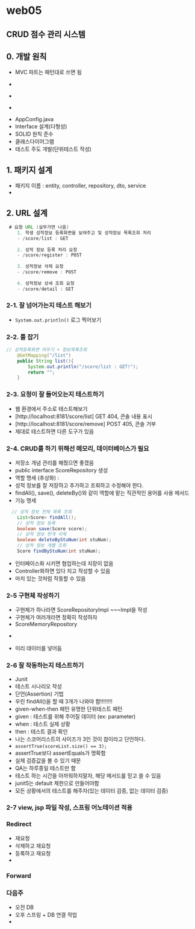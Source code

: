 # web05

## CRUD 점수 관리 시스템

## 0. 개발 원칙
- MVC 파트는 패턴대로 쓰면 됨
- ~~~Repository
- ~~~Controller
- ~~~View
- AppConfig.java
- Interface 설계(다형성)
- SOLID 원칙 준수
- 클래스다이어그램
- 테스트 주도 개발(단위테스트 작성)


## 1. 패키지 설계
- 패키지 이름 : entity, controller, repository, dto, service
- 
  

## 2. URL 설계
```java
 # 요청 URL (실무가면 나옴)
    1. 학생 성적정보 등록화면을 보여주고 및 성적정보 목록조회 처리
    - /score/list : GET
    
    2. 성적 정보 등록 처리 요청
    - /score/register : POST
    
    3. 성적정보 삭제 요청
    - /score/remove : POST
    
    4. 성적정보 상세 조회 요청
    - /score/detail : GET
```

### 2-1. 잘 넘어가는지 테스트 해보기
- `System.out.println()` 로그 찍어보기

### 2-2. 틀 잡기
```java
// 성적등록화면 띄우기 + 정보목록조회
    @GetMapping("/list")
    public String list(){
        System.out.println("/score/list : GET!");
        return "";
    }
```
### 2-3. 요청이 잘 들어오는지 테스트하기
- 웹 환경에서 주소로 테스트해보기
- [http://localhost:8181/score/list] GET 404, 콘솔 내용 표시
- [http://localhost:8181/score/remove] POST 405, 콘솔 거부
- 제대로 테스트하면 다른 도구가 있음

### 2-4. CRUD를 하기 위해선 메모리, 데이터베이스가 필요
- 저장소 개념 관리를 해줬으면 좋겠음
- public interface ScoreRepository 생성
- 역할 명세 (추상화) :
- 성적 정보를 잘 저장하고 추가하고 조회하고 수정해야 한다.
- findAll(), save(), deleteBy()와 같이 역할에 맡는 직관적인 용어를 사용 메서드
- 기능 명세
```java
  // 성적 정보 전체 목록 조회
    List<Score> findAll();
    // 성적 정보 등록
    boolean save(Score score);
    // 성적 정보 한개 삭제
    boolean deleteByStuNum(int stuNum);
    // 성적 정보 개별 조회
    Score findByStuNum(int stuNum);
```
- 인터페이스화 시키면 협업하는데 지장이 없음
- Controller화하면 있다 치고 작성할 수 있음
- 마치 있는 것처럼 작동할 수 있음

### 2-5 구현체 작성하기
- 구현체가 하나라면 ScoreRepositoryImpl ~~~Impl을 작성
- 구현체가 여러개라면 정확히 작성하자
- ScoreMemoryRepository
- ~~~Repository
- 미리 데이터를 넣어둠

### 2-6 잘 작동하는지 테스트하기
- Junit
- 테스트 시나리오 작성
- 단언(Assertion) 기법
- 우린 findAll()을 할 때 3개가 나와야 함!!!!!!!!
- given-when-then 패턴 유명한 단위테스트 패턴
- given : 테스트를 위해 주어질 데이터 (ex: parameter)
- when : 테스트 실제 상황
- then : 테스트 결과 확인
- 나는 스코어리스트의 사이즈가 3인 것이 참이라고 단언하다.
- `assertTrue(scoreList.size() == 3);`
- assertTrue보다 assertEquals가 명확함
- 실제 검증값을 볼 수 있기 때문
- QA는 하루종일 테스트만 함
- 테스트 하는 시간을 아까워하지말자, 해당 메서드를 믿고 쓸 수 있음
- junit5는 default 제한으로 만들어야함
- 모든 상황에서의 테스트를 해주자(있는 데이터 검증, 없는 데이터 검증)

### 2-7 view, jsp 파일 작성, 스프링 어노테이션 적용

### Redirect
- 재요청
- 삭제하고 재요청
- 등록하고 재요청
- 
### Forward


### 다음주
- 오전 DB
- 오후 스프링 + DB 연결 작업
- 